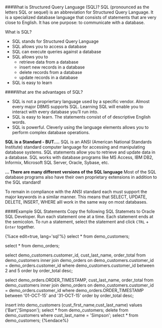 <!--djw_done-->
###What is Structured Query Language (SQL)?
SQL (pronounced as the letters SQL or sequel) is an abbreviation for Structured Query Language. It is a specialized database language that consists of statements that are very close to English. It has one purpose: to communicate with a database.

What is SQL?
* SQL stands for Structured Query Language 
* SQL allows you to access a database 
* SQL can execute queries against a database 
* SQL allows you to
    * retrieve data from a database 
    * insert new records in a database 
    * delete records from a database 
    * update records in a database 
* SQL is easy to learn



####What are the advantages of SQL?
* SQL is not a propriertary language used by a specific vendor. Almost every major DBMS supports SQL. Learning SQL will enable you to interact with every database you’ll run into.
* SQL is easy to learn. The statements consist of of descriptive English words.
* SQL is powerful. Cleverly using the language elements allows you to perform complex database operations.

**SQL is a Standard - BUT....**
SQL is an ANSI (American National Standards Institute) standard computer language for accessing and manipulating database systems. SQL statements allow you to retrieve and update data in a database. SQL works with database programs like MS Access, IBM DB2, Informix, Microsoft SQL Server, Oracle, Sybase, etc.

**... There are many different versions of the SQL language**
Most of the SQL database programs also have their own proprietary extensions in addition to the SQL standard!

To remain in compliance with the ANSI standard each must support the major keywords in a similar manner. This means that SELECT, UPDATE, DELETE, INSERT, WHERE alll work in the same way on most databases.

####Example SQL Statements
Copy the following SQL Statemets to Oracle SQL Developer. Run each statement one at a time. Each statement ends at the semicolon. To run a statement, select the statement and click  ```CTRL``` + ```Enter``` together.

{%ace edit=true, lang='sql'%}
select * from demo_customers;

select * from demo_orders;

select demo_customers.customer_id, cust_last_name, order_total 
from demo_customers 
inner join demo_orders on 
demo_customers.customer_id = demo_orders.customer_id
where demo_customers.customer_id between 2 and 5
order by order_total desc;

select demo_orders.ORDER_TIMESTAMP, cust_last_name, order_total 
from demo_customers 
inner join demo_orders on 
demo_customers.customer_id = demo_orders.customer_id
where demo_orders.ORDER_TIMESTAMP between '01-OCT-15' and '31-OCT-15'
order by order_total desc;

insert into demo_customers (cust_first_name,cust_last_name) values ('Bart','Simpson');
select * from demo_customers;
delete from demo_customers where cust_last_name = 'Simpson';
select * from demo_customers;
{%endace%}

